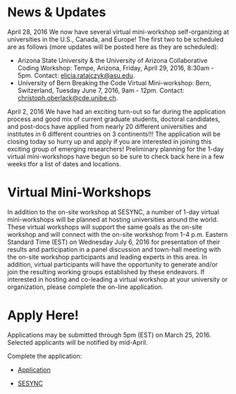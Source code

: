 # News & Updates
April 28, 2016
We now have several virtual mini-workshop self-organizing at universities in the U.S., Canada, and Europe! The first two to be scheduled are as follows (more updates will be posted here as they are scheduled): 
* Arizona State University & the University of Arizona Collaborative Coding Workshop: Tempe, Arizona, Friday, April 29, 2016, 8:30am - 5pm. Contact: elicia.ratajczyk@asu.edu. 
* University of Bern Breaking the Code Virtual Mini-workshop: Bern, Switzerland, Tuesday June 7, 2016, 9am - 12pm. Contact: christoph.oberlack@cde.unibe.ch. 

April 2, 2016
We have had an exciting turn-out so far during the application process and good mix of current graduate students, doctoral candidates, and post-docs have applied from nearly 20 different universities and institutes in 6 different countries on 3 continents!!! The application will be closing today so hurry up and apply if you are interested in joining this exciting group of emerging researchers! Preliminary planning for the 1-day virtual mini-workshops have begun so be sure to check back here in a few weeks tfor a list of dates and locations. 

# Virtual Mini-Workshops

In addition to the on-site workshop at SESYNC, a number of 1-day virtual mini-workshops will be planned at hosting universities
around the world. These virtual workshops will support the same goals as the on-site workshop and will connect with the on-site
workshop from 1-4 p.m. Eastern Standard Time (EST) on Wednesday July 6, 2016 for presentation of their results and participation
in a panel discussion and town-hall meeting with the on-site workshop participants and leading experts in this area. In addition,
virtual participants will have the opportunity to generate and/or join the resulting working groups established by these
endeavors. If interested in hosting and co-leading a virtual workshop at your university or organization, please complete the
on-line application.


# Apply Here!
Applications may be submitted through 5pm (EST) on March 25, 2016. Selected applicants will be notified by mid-April.

Complete the application:

* [Application](https://docs.google.com/a/asu.edu/forms/d/1Vfxjbp_2CpWx9EdMbsssbNbrIbjL91y8_5JEmHotSOs/viewform?c=0&w=1&usp=mail_form_link)

* [SESYNC](http://www.sesync.org)




